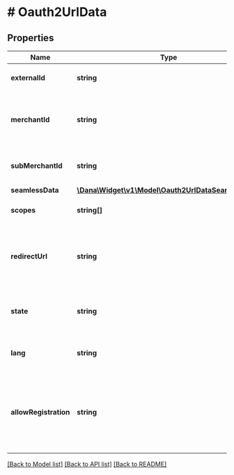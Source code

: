 # # Oauth2UrlData

## Properties

Name | Type | Description | Notes
------------ | ------------- | ------------- | -------------
**externalId** | **string** | Identifier from merchant |
**merchantId** | **string** | Merchant identifier that is unique per each merchant |
**subMerchantId** | **string** | Information of sub merchant identifier | [optional]
**seamlessData** | [**\Dana\Widget\v1\Model\Oauth2UrlDataSeamlessData**](Oauth2UrlDataSeamlessData.md) |  | [optional]
**scopes** | **string[]** | The scopes of the authorization | [optional]
**redirectUrl** | **string** | When user authorization is success, the user will be redirected to this URL |
**state** | **string** | Random string for CSRF protection purposes | [optional]
**lang** | **string** | Service language code. ISO 639-1 | [optional] [default to 'id']
**allowRegistration** | **string** | If value equals true, provider may enable registration process during binding. Default true | [optional] [default to 'true']

[[Back to Model list]](../../README.md#models) [[Back to API list]](../../README.md#endpoints) [[Back to README]](../../README.md)
